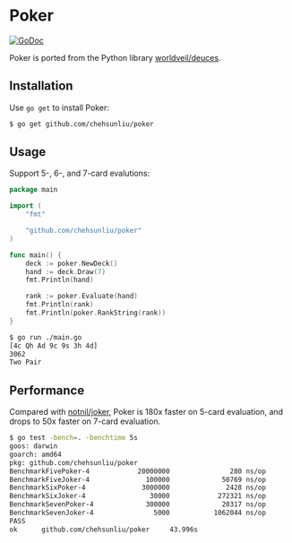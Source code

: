 # Poker

[![GoDoc](https://godoc.org/github.com/chehsunliu/poker?status.svg)](https://godoc.org/github.com/chehsunliu/poker)

Poker is ported from the Python library [worldveil/deuces](https://github.com/worldveil/deuces).

## Installation

Use `go get` to install Poker:

```sh
$ go get github.com/chehsunliu/poker
```

## Usage

Support 5-, 6-, and 7-card evalutions:

```go
package main

import (
	"fmt"

	"github.com/chehsunliu/poker"
)

func main() {
	deck := poker.NewDeck()
	hand := deck.Draw(7)
	fmt.Println(hand)

	rank := poker.Evaluate(hand)
	fmt.Println(rank)
	fmt.Println(poker.RankString(rank))
}
```

```sh
$ go run ./main.go
[4c Qh Ad 9c 9s 3h 4d]
3062
Two Pair
```

## Performance

Compared with [notnil/joker](https://github.com/notnil/joker), Poker is 180x faster on 5-card evaluation, and drops to 50x faster on 7-card evaluation.

```sh
$ go test -bench=. -benchtime 5s
goos: darwin
goarch: amd64
pkg: github.com/chehsunliu/poker
BenchmarkFivePoker-4            20000000               280 ns/op
BenchmarkFiveJoker-4              100000             50769 ns/op
BenchmarkSixPoker-4              3000000              2428 ns/op
BenchmarkSixJoker-4                30000            272321 ns/op
BenchmarkSevenPoker-4             300000             20317 ns/op
BenchmarkSevenJoker-4               5000           1062044 ns/op
PASS
ok      github.com/chehsunliu/poker     43.996s
```
